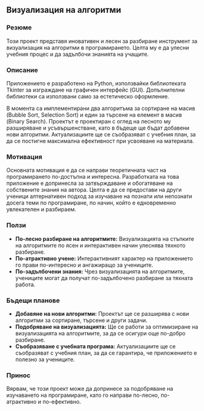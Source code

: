 ## Визуализация на алгоритми

### Резюме

Този проект представя иновативен и лесен за разбиране инструмент за визуализация на алгоритми в програмирането. Целта му е да улесни учебния процес и да задълбочи знанията на учащите.

### Описание

Приложението е разработено на Python, използвайки библиотеката Tkinter за изграждане на графичен интерфейс (GUI). Допълнителни библиотеки са използвани само за естетическо оформление.

В момента са имплементирани два алгоритъма за сортиране на масив (Bubble Sort, Selection Sort) и един за търсене на елемент в масив (Binary Search). Проектът е проектиран с оглед на лесното му разширяване и усъвършенстване, като в бъдеще ще бъдат добавени нови алгоритми. Актуализациите ще се съобразяват с учебния план, за да се постигне максимална ефективност при усвояване на материала.

### Мотивация

Основната мотивация е да се направи теоретичната част на програмирането по-достъпна и интересна. Разработката на това приложение е допринесла за затвърждаване и обогатяване на собствените знания на автора. Целта е да се предостави на други ученици алтернативен подход за изучаване на познати или непознати досега теми по програмиране, по начин, който е едновременно увлекателен и разбираем.

### Ползи

* **По-лесно разбиране на алгоритмите:** Визуализацията на стъпките на алгоритмите по ясен и интерактивен начин улеснява тяхното разбиране.
* **По-атрактивно учене:** Интерактивният характер на приложението го прави по-интересно и ангажиращо за учениците.
* **По-задълбочени знания:** Чрез визуализацията на алгоритмите, учениците могат да получат по-задълбочено разбиране за тяхната работа.

### Бъдещи планове

* **Добавяне на нови алгоритми:** Проектът ще се разширява с нови алгоритми за сортиране, търсене и други задачи.
* **Подобряване на визуализацията:** Ще се работи за оптимизиране на визуализацията на алгоритмите, за да се осигури още по-добро разбиране.
* **Съобразяване с учебната програма:** Актуализациите ще се съобразяват с учебния план, за да се гарантира, че приложението е полезно за учениците.

### Принос

Вярвам, че този проект може да допринесе за подобряване на изучаването на програмиране, като го направи по-лесно, по-атрактивно и по-ефективно.

